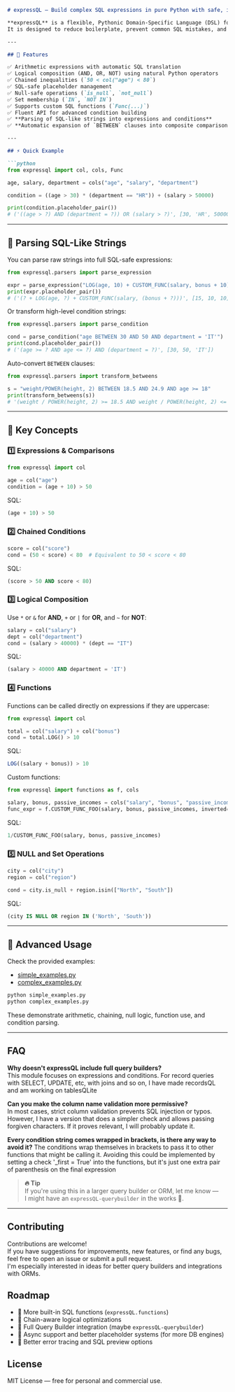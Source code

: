 ```markdown
# expressQL — Build complex SQL expressions in pure Python with safe, intuitive syntax

**expressQL** is a flexible, Pythonic Domain-Specific Language (DSL) for constructing complex SQL conditions and expressions safely and expressively.  
It is designed to reduce boilerplate, prevent common SQL mistakes, and allow arithmetic, logical, and chained comparisons directly in Python syntax.

---

## 🚀 Features

✅ Arithmetic expressions with automatic SQL translation  
✅ Logical composition (AND, OR, NOT) using natural Python operators  
✅ Chained inequalities (`50 < col("age") < 80`)  
✅ SQL-safe placeholder management  
✅ Null-safe operations (`is_null`, `not_null`)  
✅ Set membership (`IN`, `NOT IN`)  
✅ Supports custom SQL functions (`Func(...)`)  
✅ Fluent API for advanced condition building  
✅ **Parsing of SQL-like strings into expressions and conditions**  
✅ **Automatic expansion of `BETWEEN` clauses into composite comparisons**

---

## ⚡ Quick Example

```python
from expressql import col, cols, Func

age, salary, department = cols("age", "salary", "department")

condition = ((age > 30) * (department == "HR")) + (salary > 50000)

print(condition.placeholder_pair())
# ('((age > ?) AND (department = ?)) OR (salary > ?)', [30, 'HR', 50000])
```

---

## 🧠 Parsing SQL-Like Strings

You can parse raw strings into full SQL-safe expressions:

```python
from expressql.parsers import parse_expression

expr = parse_expression("LOG(age, 10) + CUSTOM_FUNC(salary, bonus + 10) + 15")
print(expr.placeholder_pair())
# ('(? + LOG(age, ?) + CUSTOM_FUNC(salary, (bonus + ?)))', [15, 10, 10])
```

Or transform high-level condition strings:

```python
from expressql.parsers import parse_condition

cond = parse_condition("age BETWEEN 30 AND 50 AND department = 'IT'")
print(cond.placeholder_pair())
# ('(age >= ? AND age <= ?) AND (department = ?)', [30, 50, 'IT'])
```

Auto-convert `BETWEEN` clauses:

```python
from expressql.parsers import transform_betweens

s = "weight/POWER(height, 2) BETWEEN 18.5 AND 24.9 AND age >= 18"
print(transform_betweens(s))
# '(weight / POWER(height, 2) >= 18.5 AND weight / POWER(height, 2) <= 24.9 AND age >= 18)'
```

---

## 🧩 Key Concepts

### 1️⃣ Expressions & Comparisons

```python
from expressql import col

age = col("age")
condition = (age + 10) > 50
```

SQL:
```sql
(age + 10) > 50
```

### 2️⃣ Chained Conditions

```python
score = col("score")
cond = (50 < score) < 80  # Equivalent to 50 < score < 80
```

SQL:
```sql
(score > 50 AND score < 80)
```

### 3️⃣ Logical Composition

Use `*` or `&` for **AND**, `+` or `|` for **OR**, and `~` for **NOT**:

```python
salary = col("salary")
dept = col("department")
cond = (salary > 40000) * (dept == "IT")
```

SQL:
```sql
(salary > 40000 AND department = 'IT')
```

### 4️⃣ Functions

Functions can be called directly on expressions if they are uppercase:

```python
from expressql import col

total = col("salary") + col("bonus")
cond = total.LOG() > 10
```

SQL:
```sql
LOG((salary + bonus)) > 10
```

Custom functions:

```python
from expressql import functions as f, cols

salary, bonus, passive_incomes = cols("salary", "bonus", "passive_incomes")
func_expr = f.CUSTOM_FUNC_FOO(salary, bonus, passive_incomes, inverted=True)
```

SQL:
```sql
1/CUSTOM_FUNC_FOO(salary, bonus, passive_incomes)
```

### 5️⃣ NULL and Set Operations

```python
city = col("city")
region = col("region")

cond = city.is_null + region.isin(["North", "South"])
```

SQL:
```sql
(city IS NULL OR region IN ('North', 'South'))
```

---

## 🧪 Advanced Usage

Check the provided examples:

- [simple_examples.py](.examples/simple_examples.py)
- [complex_examples.py](.examples/complex_examples.py)

```bash
python simple_examples.py
python complex_examples.py
```

These demonstrate arithmetic, chaining, null logic, function use, and condition parsing.

---

## FAQ

**Why doesn't expressQL include full query builders?**  
This module focuses on expressions and conditions. For record queries with SELECT, UPDATE, etc, with joins and so on, I have made recordsQL and am working on tablesQLite

**Can you make the column name validation more permissive?**  
In most cases, strict column validation prevents SQL injection or typos. However, I have a version that does a simpler check and allows passing forgiven characters. If it proves relevant, I will probably update it.

**Every condition string comes wrapped in brackets, is there any way to avoid it?**
The conditions wrap themselves in brackets to pass it to other functions that might be calling it. Avoiding this could be implemented by setting a check '_first = True' into the functions, but it's just one extra pair of parenthesis on the final expression

> **🔥 Tip**  
> If you're using this in a larger query builder or ORM, let me know —  
> I might have an `expressQL-querybuilder` in the works 👀.

---

## Contributing

Contributions are welcome!  
If you have suggestions for improvements, new features, or find any bugs, feel free to open an issue or submit a pull request.  
I'm especially interested in ideas for better query builders and integrations with ORMs.

## Roadmap

- 📌 More built-in SQL functions (`expressQL.functions`)
- 📌 Chain-aware logical optimizations
- 📌 Full Query Builder integration (maybe `expressQL-querybuilder`)
- 📌 Async support and better placeholder systems (for more DB engines)
- 📌 Better error tracing and SQL preview options

## License

MIT License — free for personal and commercial use.